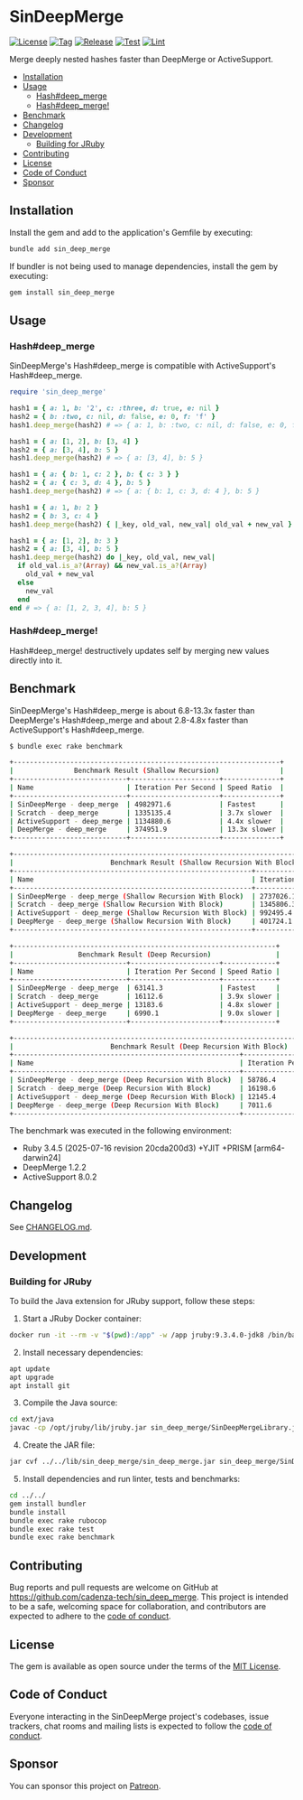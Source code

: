 # SinDeepMerge

[![License](https://img.shields.io/github/license/cadenza-tech/sin_deep_merge?label=License&labelColor=343B42&color=blue)](https://github.com/cadenza-tech/sin_deep_merge/blob/main/LICENSE.txt) [![Tag](https://img.shields.io/github/tag/cadenza-tech/sin_deep_merge?label=Tag&logo=github&labelColor=343B42&color=2EBC4F)](https://github.com/cadenza-tech/sin_deep_merge/blob/main/CHANGELOG.md) [![Release](https://github.com/cadenza-tech/sin_deep_merge/actions/workflows/release.yml/badge.svg)](https://github.com/cadenza-tech/sin_deep_merge/actions?query=workflow%3Arelease) [![Test](https://github.com/cadenza-tech/sin_deep_merge/actions/workflows/test.yml/badge.svg)](https://github.com/cadenza-tech/sin_deep_merge/actions?query=workflow%3Atest) [![Lint](https://github.com/cadenza-tech/sin_deep_merge/actions/workflows/lint.yml/badge.svg)](https://github.com/cadenza-tech/sin_deep_merge/actions?query=workflow%3Alint)

Merge deeply nested hashes faster than DeepMerge or ActiveSupport.

- [Installation](#installation)
- [Usage](#usage)
  - [Hash#deep\_merge](#hashdeep_merge)
  - [Hash#deep\_merge!](#hashdeep_merge-1)
- [Benchmark](#benchmark)
- [Changelog](#changelog)
- [Development](#development)
  - [Building for JRuby](#building-for-jruby)
- [Contributing](#contributing)
- [License](#license)
- [Code of Conduct](#code-of-conduct)
- [Sponsor](#sponsor)

## Installation

Install the gem and add to the application's Gemfile by executing:

```bash
bundle add sin_deep_merge
```

If bundler is not being used to manage dependencies, install the gem by executing:

```bash
gem install sin_deep_merge
```

## Usage

### Hash#deep_merge

SinDeepMerge's Hash#deep_merge is compatible with ActiveSupport's Hash#deep_merge.

```ruby
require 'sin_deep_merge'

hash1 = { a: 1, b: '2', c: :three, d: true, e: nil }
hash2 = { b: :two, c: nil, d: false, e: 0, f: 'f' }
hash1.deep_merge(hash2) # => { a: 1, b: :two, c: nil, d: false, e: 0, f: 'f' }

hash1 = { a: [1, 2], b: [3, 4] }
hash2 = { a: [3, 4], b: 5 }
hash1.deep_merge(hash2) # => { a: [3, 4], b: 5 }

hash1 = { a: { b: 1, c: 2 }, b: { c: 3 } }
hash2 = { a: { c: 3, d: 4 }, b: 5 }
hash1.deep_merge(hash2) # => { a: { b: 1, c: 3, d: 4 }, b: 5 }

hash1 = { a: 1, b: 2 }
hash2 = { b: 3, c: 4 }
hash1.deep_merge(hash2) { |_key, old_val, new_val| old_val + new_val } # => { a: 1, b: 5, c: 4 }

hash1 = { a: [1, 2], b: 3 }
hash2 = { a: [3, 4], b: 5 }
hash1.deep_merge(hash2) do |_key, old_val, new_val|
  if old_val.is_a?(Array) && new_val.is_a?(Array)
    old_val + new_val
  else
    new_val
  end
end # => { a: [1, 2, 3, 4], b: 5 }
```

### Hash#deep_merge!

Hash#deep_merge! destructively updates self by merging new values directly into it.

## Benchmark

SinDeepMerge's Hash#deep_merge is about 6.8-13.3x faster than DeepMerge's Hash#deep_merge and about 2.8-4.8x faster than ActiveSupport's Hash#deep_merge.

```bash
$ bundle exec rake benchmark

+------------------------------------------------------------------+
|               Benchmark Result (Shallow Recursion)               |
+----------------------------+----------------------+--------------+
| Name                       | Iteration Per Second | Speed Ratio  |
+----------------------------+----------------------+--------------+
| SinDeepMerge - deep_merge  | 4982971.6            | Fastest      |
| Scratch - deep_merge       | 1335135.4            | 3.7x slower  |
| ActiveSupport - deep_merge | 1134880.6            | 4.4x slower  |
| DeepMerge - deep_merge     | 374951.9             | 13.3x slower |
+----------------------------+----------------------+--------------+

+------------------------------------------------------------------------------------------------+
|                        Benchmark Result (Shallow Recursion With Block)                         |
+-----------------------------------------------------------+----------------------+-------------+
| Name                                                      | Iteration Per Second | Speed Ratio |
+-----------------------------------------------------------+----------------------+-------------+
| SinDeepMerge - deep_merge (Shallow Recursion With Block)  | 2737026.1            | Fastest     |
| Scratch - deep_merge (Shallow Recursion With Block)       | 1345806.3            | 2.0x slower |
| ActiveSupport - deep_merge (Shallow Recursion With Block) | 992495.4             | 2.8x slower |
| DeepMerge - deep_merge (Shallow Recursion With Block)     | 401724.1             | 6.8x slower |
+-----------------------------------------------------------+----------------------+-------------+

+-----------------------------------------------------------------+
|                Benchmark Result (Deep Recursion)                |
+----------------------------+----------------------+-------------+
| Name                       | Iteration Per Second | Speed Ratio |
+----------------------------+----------------------+-------------+
| SinDeepMerge - deep_merge  | 63141.3              | Fastest     |
| Scratch - deep_merge       | 16112.6              | 3.9x slower |
| ActiveSupport - deep_merge | 13183.6              | 4.8x slower |
| DeepMerge - deep_merge     | 6990.1               | 9.0x slower |
+----------------------------+----------------------+-------------+

+---------------------------------------------------------------------------------------------+
|                        Benchmark Result (Deep Recursion With Block)                         |
+--------------------------------------------------------+----------------------+-------------+
| Name                                                   | Iteration Per Second | Speed Ratio |
+--------------------------------------------------------+----------------------+-------------+
| SinDeepMerge - deep_merge (Deep Recursion With Block)  | 58786.4              | Fastest     |
| Scratch - deep_merge (Deep Recursion With Block)       | 16198.6              | 3.6x slower |
| ActiveSupport - deep_merge (Deep Recursion With Block) | 12145.4              | 4.8x slower |
| DeepMerge - deep_merge (Deep Recursion With Block)     | 7011.6               | 8.4x slower |
+--------------------------------------------------------+----------------------+-------------+
```

The benchmark was executed in the following environment:

- Ruby 3.4.5 (2025-07-16 revision 20cda200d3) +YJIT +PRISM [arm64-darwin24]
- DeepMerge 1.2.2
- ActiveSupport 8.0.2

## Changelog

See [CHANGELOG.md](https://github.com/cadenza-tech/sin_deep_merge/blob/main/CHANGELOG.md).

## Development

### Building for JRuby

To build the Java extension for JRuby support, follow these steps:

1. Start a JRuby Docker container:

```bash
docker run -it --rm -v "$(pwd):/app" -w /app jruby:9.3.4.0-jdk8 /bin/bash
```

2. Install necessary dependencies:

```bash
apt update
apt upgrade
apt install git
```

3. Compile the Java source:

```bash
cd ext/java
javac -cp /opt/jruby/lib/jruby.jar sin_deep_merge/SinDeepMergeLibrary.java
```

4. Create the JAR file:

```bash
jar cvf ../../lib/sin_deep_merge/sin_deep_merge.jar sin_deep_merge/SinDeepMergeLibrary.class
```

5. Install dependencies and run linter, tests and benchmarks:

```bash
cd ../../
gem install bundler
bundle install
bundle exec rake rubocop
bundle exec rake test
bundle exec rake benchmark
```

## Contributing

Bug reports and pull requests are welcome on GitHub at https://github.com/cadenza-tech/sin_deep_merge. This project is intended to be a safe, welcoming space for collaboration, and contributors are expected to adhere to the [code of conduct](https://github.com/cadenza-tech/sin_deep_merge/blob/main/CODE_OF_CONDUCT.md).

## License

The gem is available as open source under the terms of the [MIT License](https://github.com/cadenza-tech/sin_deep_merge/blob/main/LICENSE.txt).

## Code of Conduct

Everyone interacting in the SinDeepMerge project's codebases, issue trackers, chat rooms and mailing lists is expected to follow the [code of conduct](https://github.com/cadenza-tech/sin_deep_merge/blob/main/CODE_OF_CONDUCT.md).

## Sponsor

You can sponsor this project on [Patreon](https://patreon.com/CadenzaTech).
